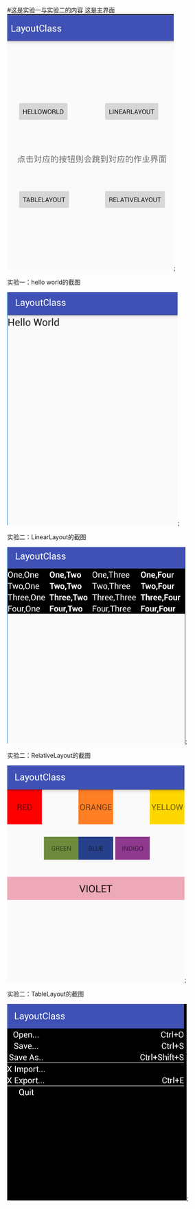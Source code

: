 #这是实验一与实验二的内容
这是主界面
![](https://github.com/hmh35/class2/blob/master/app/src/main/res/drawable/1.png);


实验一：hello world的截图

![](https://github.com/hmh35/class2/blob/master/app/src/main/res/drawable/2.png);


实验二：LinearLayout的截图

![](https://github.com/hmh35/class2/blob/master/app/src/main/res/drawable/3.png);


实验二：RelativeLayout的截图

![](https://github.com/hmh35/class2/blob/master/app/src/main/res/drawable/5.png);


实验二：TableLayout的截图

![](https://github.com/hmh35/class2/blob/master/app/src/main/res/drawable/4.png);
